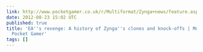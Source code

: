 ```yaml
---
link: http://www.pocketgamer.co.uk/r/Multiformat/Zynga+news/feature.asp?c=44184
date: 2012-08-23 15:02 UTC
published: true
title: 'EA''s revenge: A history of Zynga''s clones and knock-offs | Multiformat |
  Pocket Gamer'
tags: []
---
```



